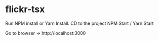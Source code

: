 # flickr-tsx
 Run NPM install or Yarn Install.
 CD to the project
 NPM Start / Yarn Start 

 Go to browser -> http://localhost:3000